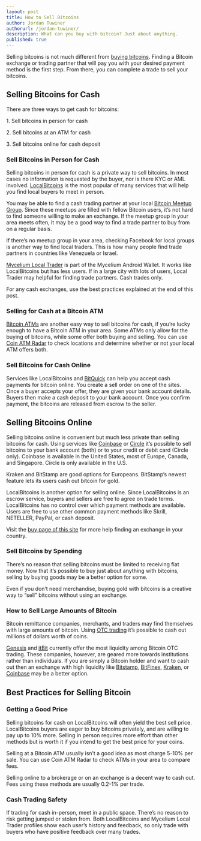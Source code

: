 ```yaml
---
layout: post
title: How to Sell Bitcoins
author: Jordan Tuwiner
authorurl: /jordan-tuwiner/
description: What can you buy with bitcoin? Just about anything.  
published: true
---
```

Selling bitcoins is not much different from [buying bitcoins](/en/how-buy-bitcoins-online-best-bitcoin-exchange-rate-bitcoin-price/). Finding a Bitcoin exchange or trading partner that will pay you with your desired payment method is the first step. From there, you can complete a trade to sell your bitcoins.  

## Selling Bitcoins for Cash

There are three ways to get cash for bitcoins:

1\. Sell bitcoins in person for cash

2\. Sell bitcoins at an ATM for cash

3\. Sell bitcoins online for cash deposit

### Sell Bitcoins in Person for Cash

Selling bitcoins in person for cash is a private way to sell bitcoins. In most cases no information is requested by the buyer, nor is there KYC or AML involved. [LocalBitcoins](https://localbitcoins.com/) is the most popular of many services that will help you find local buyers to meet in person.  

You may be able to find a cash trading partner at your local [Bitcoin Meetup Group](http://bitcoin.meetup.com/). Since these meetups are filled with fellow Bitcoin users, it’s not hard to find someone willing to make an exchange. If the meetup group in your area meets often, it may be a good way to find a trade partner to buy from on a regular basis.

If there’s no meetup group in your area, checking Facebook for local groups is another way to find local traders. This is how many people find trade partners in countries like Venezuela or Israel.  

[Mycelium Local Trader](https://mycelium.com/lt/help.html) is part of the Mycelium Android Wallet. It works like LocalBitcoins but has less users. If in a large city with lots of users, Local Trader may helpful for finding trade partners. Cash trades only.  

For any cash exchanges, use the best practices explained at the end of this post.

### Selling for Cash at a Bitcoin ATM

[Bitcoin ATMs](/en/bitcoin-atms/) are another easy way to sell bitcoins for cash, if you’re lucky enough to have a Bitcoin ATM in your area. Some ATMs only allow for the buying of bitcoins, while some offer both buying and selling. You can use [Coin ATM Radar](http://coinatmradar.com/) to check locations and determine whether or not your local ATM offers both.

### Sell Bitcoins for Cash Online

Services like LocalBitcoins and [BitQuick](https://www.bitquick.co/) can help you accept cash payments for bitcoin online. You create a sell order on one of the sites. Once a buyer accepts your offer, they are given your bank account details. Buyers then make a cash deposit to your bank account. Once you confirm payment, the bitcoins are released from escrow to the seller.

## Selling Bitcoins Online

Selling bitcoins online is convenient but much less private than selling bitcoins for cash. Using services like [Coinbase](https://www.coinbase.com/) or [Circle](https://www.circle.com/) it’s possible to sell bitcoins to your bank account (both) or to your credit or debit card (Circle only). Coinbase is available in the United States, most of Europe, Canada, and Singapore. Circle is only available in the U.S.  

Kraken and BitStamp are good options for Europeans. BitStamp’s newest feature lets its users cash out bitcoin for gold.

LocalBitcoins is another option for selling online. Since LocalBitcoins is an escrow service, buyers and sellers are free to agree on trade terms. LocalBitcoins has no control over which payment methods are available. Users are free to use other common payment methods like Skrill, NETELLER, PayPal, or cash deposit.

Visit the [buy page of this site](/en/how-buy-bitcoins-online-best-bitcoin-exchange-rate-bitcoin-price/) for more help finding an exchange in your country.

### Sell Bitcoins by Spending

There’s no reason that selling bitcoins must be limited to receiving fiat money. Now that it’s possible to <a>buy just about anything</a> with bitcoins, selling by buying goods may be a better option for some.  

Even if you don’t need merchandise, buying gold with bitcoins is a creative way to “sell” bitcoins without using an exchange.

### How to Sell Large Amounts of Bitcoin

Bitcoin remittance companies, merchants, and traders may find themselves with large amounts of bitcoin. Using [OTC trading](http://www.investopedia.com/terms/o/otc.asp) it’s possible to cash out millions of dollars worth of coins.

[Genesis](http://genesistrading.com/) and [itBit](https://www.itbit.com/h/exchange#institutions) currently offer the most liquidity among Bitcoin OTC trading. These companies, however, are geared more towards institutions rather than individuals. If you are simply a Bitcoin holder and want to cash out then an exchange with high liquidity like [Bitstamp](https://www.bitstamp.net/), [BitFinex](https://www.bitfinex.com/), [Kraken](https://www.kraken.com/), or [Coinbase](https://exchange.coinbase.com/) may be a better option.

## Best Practices for Selling Bitcoin

### Getting a Good Price

Selling bitcoins for cash on LocalBitcoins will often yield the best sell price. LocalBitcoins buyers are eager to buy bitcoins privately, and are willing to pay up to 10% more. Selling in person requires more effort than other methods but is worth it if you intend to get the best price for your coins.  

Selling at a Bitcoin ATM usually isn’t a good idea as most charge 5-10% per sale. You can use Coin ATM Radar to check ATMs in your area to compare fees.  

Selling online to a brokerage or on an exchange is a decent way to cash out. Fees using these methods are usually 0.2-1% per trade.

### Cash Trading Safety

If trading for cash in-person, meet in a public space. There’s no reason to risk getting jumped or stolen from. Both LocalBitcoins and Mycelium Local Trader profiles show each user’s history and feedback, so only trade with buyers who have positive feedback over many trades.